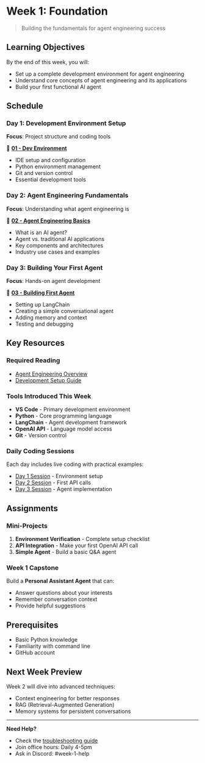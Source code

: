 # Week 1: Foundation

> Building the fundamentals for agent engineering success

## Learning Objectives
By the end of this week, you will:
- Set up a complete development environment for agent engineering
- Understand core concepts of agent engineering and its applications
- Build your first functional AI agent

## Schedule

### Day 1: Development Environment Setup
**Focus**: Project structure and coding tools

📁 **[01 - Dev Environment](./01-dev-environment/)**
- IDE setup and configuration
- Python environment management
- Git and version control
- Essential development tools

### Day 2: Agent Engineering Fundamentals  
**Focus**: Understanding what agent engineering is

📁 **[02 - Agent Engineering Basics](./02-agent-engineering-basics/)**
- What is an AI agent?
- Agent vs. traditional AI applications
- Key components and architectures
- Industry use cases and examples

### Day 3: Building Your First Agent
**Focus**: Hands-on agent development

📁 **[03 - Building First Agent](./03-building-first-agent/)**
- Setting up LangChain
- Creating a simple conversational agent
- Adding memory and context
- Testing and debugging

## Key Resources

### Required Reading
- [Agent Engineering Overview](../by-topic/agent-engineering/fundamentals/)
- [Development Setup Guide](../../tech-stack.md)

### Tools Introduced This Week
- **VS Code** - Primary development environment
- **Python** - Core programming language
- **LangChain** - Agent development framework
- **OpenAI API** - Language model access
- **Git** - Version control

### Daily Coding Sessions
Each day includes live coding with practical examples:
- [Day 1 Session](../../daily-sessions/week-1/day-1.md) - Environment setup
- [Day 2 Session](../../daily-sessions/week-1/day-2.md) - First API calls
- [Day 3 Session](../../daily-sessions/week-1/day-3.md) - Agent implementation

## Assignments

### Mini-Projects
1. **Environment Verification** - Complete setup checklist
2. **API Integration** - Make your first OpenAI API call
3. **Simple Agent** - Build a basic Q&A agent

### Week 1 Capstone
Build a **Personal Assistant Agent** that can:
- Answer questions about your interests
- Remember conversation context
- Provide helpful suggestions

## Prerequisites
- Basic Python knowledge
- Familiarity with command line
- GitHub account

## Next Week Preview
Week 2 will dive into advanced techniques:
- Context engineering for better responses
- RAG (Retrieval-Augmented Generation)
- Memory systems for persistent conversations

---

**Need Help?**
- Check the [troubleshooting guide](../../tech-stack.md#troubleshooting)
- Join office hours: Daily 4-5pm
- Ask in Discord: #week-1-help